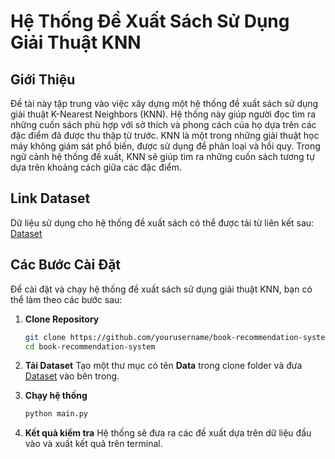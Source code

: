 # Hệ Thống Đề Xuất Sách Sử Dụng Giải Thuật KNN

## Giới Thiệu

Đề tài này tập trung vào việc xây dựng một hệ thống đề xuất sách sử dụng giải thuật K-Nearest Neighbors (KNN). Hệ thống này giúp người đọc tìm ra những cuốn sách phù hợp với sở thích và phong cách của họ dựa trên các đặc điểm đã được thu thập từ trước. KNN là một trong những giải thuật học máy không giám sát phổ biến, được sử dụng để phân loại và hồi quy. Trong ngữ cảnh hệ thống đề xuất, KNN sẽ giúp tìm ra những cuốn sách tương tự dựa trên khoảng cách giữa các đặc điểm.

## Link Dataset

Dữ liệu sử dụng cho hệ thống đề xuất sách có thể được tải từ liên kết sau:
[Dataset](https://drive.google.com/drive/folders/19Yo9kM1HLWCUejRYvXSmlBVjtervuV2Z?usp=sharing)

## Các Bước Cài Đặt

Để cài đặt và chạy hệ thống đề xuất sách sử dụng giải thuật KNN, bạn có thể làm theo các bước sau:

1. **Clone Repository**

   ```bash
   git clone https://github.com/yourusername/book-recommendation-system.git
   cd book-recommendation-system
   
2. **Tải Dataset**
   Tạo một thư mục có tên **Data** trong clone folder và đưa [Dataset](https://drive.google.com/drive/folders/19Yo9kM1HLWCUejRYvXSmlBVjtervuV2Z?usp=sharing) vào bên trong.

3. **Chạy hệ thống**
   ```bash
   python main.py
   
4. **Kết quả kiểm tra**
   Hệ thống sẽ đưa ra các đề xuất dựa trên dữ liệu đầu vào và xuất kết quả trên terminal.